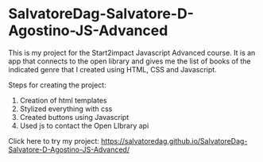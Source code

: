 # SalvatoreDag-Salvatore-D-Agostino-JS-Advanced

This is my project for the Start2impact Javascript Advanced course.
It is an app that connects to the open library and gives me the list of books of the indicated genre that I created using HTML, CSS and Javascript.

Steps for creating the project:
 1. Creation of html templates
 2. Stylized everything with css
 3. Created buttons using Javascript
 4. Used js to contact the Open LIbrary api 

Click here to try my project: https://salvatoredag.github.io/SalvatoreDag-Salvatore-D-Agostino-JS-Advanced/
